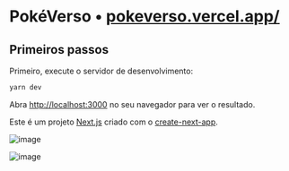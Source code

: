 # PokéVerso • [pokeverso.vercel.app/](https://pokeverso.vercel.app/)

## Primeiros passos

Primeiro, execute o servidor de desenvolvimento:

```bash
yarn dev
```

Abra [http://localhost:3000](http://localhost:3000) no seu navegador para ver o resultado.

Este é um projeto [Next.js](https://nextjs.org/) criado com o [create-next-app](https://github.com/vercel/next.js/tree/canary/packages/create-next-app).

![image](https://github.com/aletanus/pokeverse/assets/106698505/34d57c76-9e13-449e-934a-195534337cf5)

![image](https://github.com/aletanus/pokeverse/assets/106698505/4a04c234-851b-4a78-9820-c4bc3c213662)

